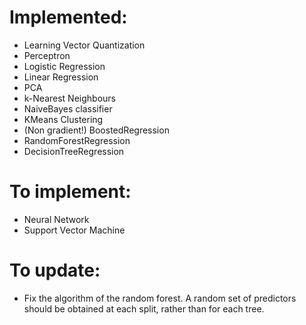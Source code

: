# Implemented:
- Learning Vector Quantization
- Perceptron
- Logistic Regression
- Linear Regression
- PCA
- k-Nearest Neighbours
- NaiveBayes classifier
- KMeans Clustering
- (Non gradient!) BoostedRegression
- RandomForestRegression
- DecisionTreeRegression

# To implement:
- Neural Network
- Support Vector Machine

# To update:
- Fix the algorithm of the random forest. A random set of predictors should be obtained at each split, rather than for each tree.
